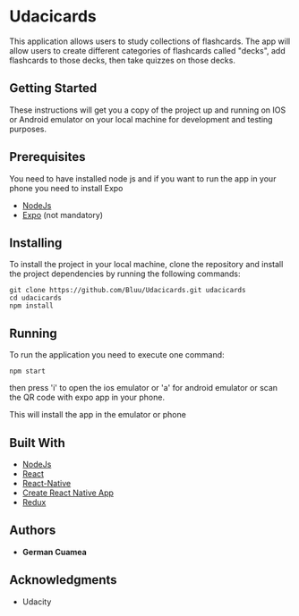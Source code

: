# Udacicards

This application allows users to study collections of flashcards. The app will allow users to create different categories of flashcards called "decks", add flashcards to those decks, then take quizzes on those decks.

## Getting Started

These instructions will get you a copy of the project up and running on IOS or Android emulator on your local machine for development and testing purposes.

## Prerequisites

You need to have installed node js and if you want to run the app in your phone you need to install Expo

* [NodeJs](https://nodejs.org/en/)
* [Expo](https://expo.io/) (not mandatory)

## Installing

To install the project in your local machine, clone the repository and install the project dependencies by running the following commands:

```
git clone https://github.com/Bluu/Udacicards.git udacicards
cd udacicards
npm install
```

## Running

To run the application you need to execute one command:

```
npm start
```

then press 'i' to open the ios emulator or 'a' for android emulator or scan the QR code with expo app in your phone.

This will install the app in the emulator or phone

## Built With

* [NodeJs](https://nodejs.org/en/)
* [React](https://facebook.github.io/react/)
* [React-Native](https://facebook.github.io/react-native/)
* [Create React Native App](https://github.com/react-community/create-react-native-app)
* [Redux](http://redux.js.org/)

## Authors

* **German Cuamea**

## Acknowledgments

* Udacity